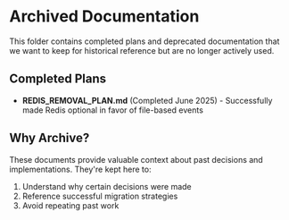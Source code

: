 # Archived Documentation

This folder contains completed plans and deprecated documentation that we want to keep for historical reference but are no longer actively used.

## Completed Plans

- **REDIS_REMOVAL_PLAN.md** (Completed June 2025) - Successfully made Redis optional in favor of file-based events

## Why Archive?

These documents provide valuable context about past decisions and implementations. They're kept here to:
1. Understand why certain decisions were made
2. Reference successful migration strategies
3. Avoid repeating past work